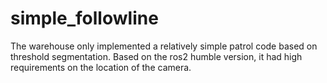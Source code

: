 # simple_followline
The warehouse only implemented a relatively simple patrol code based on threshold segmentation. Based on the ros2 humble version, it had high requirements on the location of the camera.
